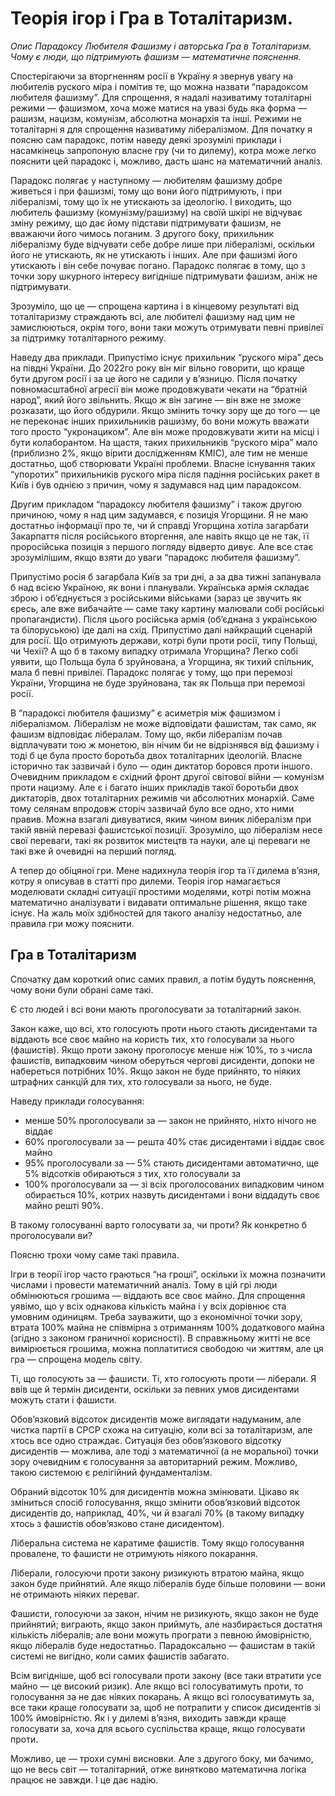 # Теорія ігор і Гра в Тоталітаризм.

_Опис Парадоксу Любителя Фашизму і авторська Гра в Тоталітаризм. 
Чому є люди, що підтримують фашизм — математичне пояснення._

Спостерігаючи за вторгненням росії в Україну я звернув увагу на любителів руского міра і помітив те, що можна назвати “парадоксом любителя фашизму”. 
Для спрощення, я надалі називатиму тоталітарні режими — фашизмом, хоча може матися на увазі будь яка форма — рашизм, нацизм, комунізм, абсолютна монархія та інші. 
Режими не тоталітарні я для спрощення називатиму лібералізмом. 
Для початку я поясню сам парадокс, потім наведу деякі зрозумілі приклади і насамкінець запропоную власне гру (чи то дилему), котра може легко пояснити цей парадокс і, можливо, дасть шанс на математичний аналіз.

Парадокс полягає у наступному — любителям фашизму добре живеться і при фашизмі, тому що вони його підтримують, і при лібералізмі, тому що їх не утискають за ідеологію. 
І виходить, що любитель фашизму (комунізму/рашизму) на своїй шкірі не відчуває зміну режиму, що дає йому підстави підтримувати фашизм, не вважаючи його чимось поганим. 
З другого боку, прихильник лібералізму буде відчувати себе добре лише при лібералізмі, оскільки його не утискають, як не утискають і інших. 
Але при фашизмі його утискають і він себе почуває погано. 
Парадокс полягає в тому, що з точки зору шкурного інтересу вигідніше підтримувати фашизм, аніж не підтримувати.

Зрозуміло, що це — спрощена картина і в кінцевому результаті від тоталітаризму страждають всі, але любителі фашизму над цим не замислюються, окрім того, вони таки можуть отримувати певні привілеї за підтримку тоталітарного режиму.

Наведу два приклади. 
Припустімо існує прихильник “руского міра” десь на півдні України. 
До 2022го року він міг вільно говорити, що краще бути другом росії і за це його не садили у в’язницю. 
Після початку повномасштабної агресії він може продовжувати чекати на “братній народ”, який його звільнить. 
Якщо ж він загине — він вже не зможе розказати, що його обдурили. 
Якщо змінить точку зору ще до того — це не переконає інших прихильників рашизму, бо вони можуть вважати того просто “укронациком”. 
Але він може продовжувати жити на місці і бути колаборантом. 
На щастя, таких прихильників “руского міра” мало (приблизно 2%, якщо вірити дослідженням КМІС), але тим не менше достатньо, щоб створювати Україні проблеми. 
Власне існування таких “упоротих” прихильників руского міра після падіння російських ракет в Київ і був однією з причин, чому я задумався над цим парадоксом.

Другим прикладом “парадоксу любителя фашизму” і також другою причиною, чому я над цим задумався, є позиція Угорщини. 
Я не маю достатньо інформації про те, чи й справді Угорщина хотіла загарбати Закарпаття після російського вторгення, але навіть якщо це не так, її проросійська позиція з першого погляду відверто дивує. 
Але все стає зрозумілішим, якщо взяти до уваги “парадокс любителя фашизму”.

Припустімо росія б загарбала Київ за три дні, а за два тижні запанувала б над всією Україною, як вони і планували. 
Українська армія складає зброю і об’єднується з російськими військами (зараз це звучить як єресь, але вже вибачайте — саме таку картину малювали собі російські пропагандисти). 
Після цього російська армія (об’єднана з українською та білоруською) іде далі на схід. 
Припустімо далі найкращий сценарій для росії. 
Що отримують держави, котрі були проти росії, типу Польщі, чи Чехії? 
А що б в такому випадку отримала Угорщина? 
Легко собі уявити, що Польща була б зруйнована, а Угорщина, як тихий спільник, мала б певні привілеї. 
Парадокс полягає у тому, що при перемозі України, Угорщина не буде зруйнована, так як Польща при перемозі росії.

В “парадоксі любителя фашизму” є асиметрія між фашизмом і лібералізмом. 
Лібералізм не може відповідати фашистам, так само, як фашизм відповідає лібералам. 
Тому що, якби лібералізм почав відплачувати тою ж монетою, він нічим би не відрізнявся від фашизму і тоді б це була просто боротьба двох тоталітарних ідеологій. 
Власне історично так зазвичай і було — один диктатор боровся проти іншого. 
Очевидним прикладом є східний фронт другої світової війни — комунізм проти нацизму. 
Але є і багато інших прикладів такої боротьби двох диктаторів, двох тоталітарних режимів чи абсолютних монархій. 
Саме тому селянам впродовж сторіч зазвичай було все одно, хто ними правив. 
Можна взагалі дивуватися, яким чином виник лібералізм при такій явній перевазі фашистської позиції. 
Зрозуміло, що лібералізм несе свої переваги, такі як розвиток мистецтв та науки, але ці переваги не такі вже й очевидні на перший погляд.

А тепер до обіцяної гри. 
Мене надихнула теорія ігор та її дилема в’язня, котру я описував в статті про дилеми. 
Теорія ігор намагається моделювати складні ситуації простими моделями, котрі потім можна математично аналізувати і видавати оптимальне рішення, якщо таке існує. 
На жаль моїх здібностей для такого аналізу недостатньо, але правила гри можу пояснити.

## Гра в Тоталітаризм

Спочатку дам короткий опис самих правил, а потім будуть пояснення, чому вони були обрані саме такі.

Є сто людей і всі вони мають проголосувати за тоталітарний закон.

Закон каже, що всі, хто голосують проти нього стають дисидентами та віддають все своє майно на користь тих, хто голосували за нього (фашистів). 
Якщо проти закону проголосує менше ніж 10%, то з числа фашистів, випадковим чином оберуться чергові дисиденти, допоки не набереться потрібних 10%. 
Якщо закон не буде прийнято, то ніяких штрафних санкцій для тих, хто голосували за нього, не буде.

Наведу приклади голосування:

 - менше 50% проголосували за — закон не прийнято, ніхто нічого не віддає
 - 60% проголосували за — решта 40% стає дисидентами і віддає своє майно
 - 95% проголосували за — 5% стають дисидентами автоматично, ще 5% відсотків обираються з тих, хто голосували за
 - 100% проголосували за — зі всіх проголосованих випадковим чином обирається 10%, котрих назвуть дисидентами і вони віддадуть своє майно решті 90%.

В такому голосуванні варто голосувати за, чи проти? 
Як конкретно б проголосували ви?

Поясню трохи чому саме такі правила.

Ігри в теорії ігор часто граються “на гроші”, оскільки їх можна позначити числами і провести математичний аналіз. 
Тому в цій грі люди обмінюються грошима — віддають все своє майно. 
Для спрощення уявімо, що у всіх однакова кількість майна і у всіх дорівнює ста умовним одиницям. 
Треба зауважити, що з економічної точки зору, втрата 100% майна не співмірна з отриманням 100% додаткового майна (згідно з законом граничної корисності). 
В справжньому житті не все вимірюється грошима, можна поплатитися свободою чи життям, але ця гра — спрощена модель світу.

Ті, що голосують за — фашисти. 
Ті, хто голосують проти — ліберали. 
Я ввів ще й термін дисиденти, оскільки за певних умов дисидентами можуть стати і фашисти.

Обов’язковий відсоток дисидентів може виглядати надуманим, але чистка партії в СРСР схожа на ситуацію, коли всі за тоталітаризм, але хтось все одно страждає. 
Ситуація без обов’язкового відсотку дисидентів — можлива, але тоді з математичної (а не моральної) точки зору очевидним є голосування за авторитарний режим. 
Можливо, такою системою є релігійний фундаменталізм.

Обраний відсоток 10% для дисидентів можна змінювати. 
Цікаво як зміниться спосіб голосування, якщо змінити обов’язковий відсоток дисидентів до, наприклад, 40%, чи й взагалі 70% (в такому випадку хтось з фашистів обов’язково стане дисидентом).

Ліберальна система не каратиме фашистів. 
Тому якщо голосування провалене, то фашисти не отримують ніякого покарання.

Ліберали, голосуючи проти закону ризикують втратою майна, якщо закон буде прийнятий. 
Але якщо лібералів буде більше половини — вони не отримають ніяких переваг.

Фашисти, голосуючи за закон, нічим не ризикують, якщо закон не буде прийнятий; виграють, якщо закон приймуть, але назбирається достатня кількість лібералів; але вони можуть програти з певною ймовірністю, якщо лібералів буде недостатньо. 
Парадоксально — фашистам в такій системі не вигідно, коли самих фашистів забагато.

Всім вигідніше, щоб всі голосували проти закону (все таки втратити усе майно — це високий ризик). 
Але якщо всі голосуватимуть проти, то голосування за не дає ніяких покарань. 
А якщо всі голосуватимуть за, все таки краще голосувати за, щоб не потрапити у список дисидентів зі 100% ймовірністю. 
Як і у дилемі в’язня, виходить завжди краще голосувати за, хоча для всього суспільства краще, якщо голосувати проти.

Можливо, це — трохи сумні висновки. 
Але з другого боку, ми бачимо, що не весь світ — тоталітарний, отже винятково математична логіка працює не завжди. 
І це дає надію.

